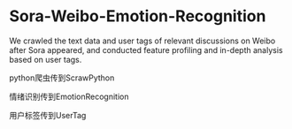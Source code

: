 # Sora-Weibo-Emotion-Recognition
We crawled the text data and user tags of relevant discussions on Weibo after Sora appeared, and conducted feature profiling and in-depth analysis based on user tags.

python爬虫传到ScrawPython

情绪识别传到EmotionRecognition

用户标签传到UserTag
